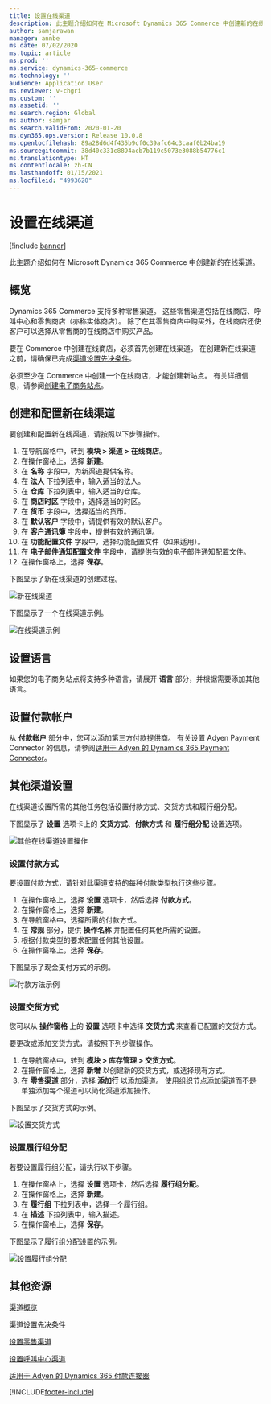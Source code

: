 ```yaml
---
title: 设置在线渠道
description: 此主题介绍如何在 Microsoft Dynamics 365 Commerce 中创建新的在线渠道。
author: samjarawan
manager: annbe
ms.date: 07/02/2020
ms.topic: article
ms.prod: ''
ms.service: dynamics-365-commerce
ms.technology: ''
audience: Application User
ms.reviewer: v-chgri
ms.custom: ''
ms.assetid: ''
ms.search.region: Global
ms.author: samjar
ms.search.validFrom: 2020-01-20
ms.dyn365.ops.version: Release 10.0.8
ms.openlocfilehash: 89a28d6d4f435b9cf0c39afc64c3caaf0b24ba19
ms.sourcegitcommit: 38d40c331c8894acb7b119c5073e3088b54776c1
ms.translationtype: HT
ms.contentlocale: zh-CN
ms.lasthandoff: 01/15/2021
ms.locfileid: "4993620"
---
```

# <a name="set-up-an-online-channel"></a>设置在线渠道


[!include [banner](includes/banner.md)]

此主题介绍如何在 Microsoft Dynamics 365 Commerce 中创建新的在线渠道。

## <a name="overview"></a>概览

Dynamics 365 Commerce 支持多种零售渠道。 这些零售渠道包括在线商店、呼叫中心和零售商店（亦称实体商店）。 除了在其零售商店中购买外，在线商店还使客户可以选择从零售商的在线商店中购买产品。

要在 Commerce 中创建在线商店，必须首先创建在线渠道。 在创建新在线渠道之前，请确保已完成[渠道设置先决条件](channels-prerequisites.md)。

必须至少在 Commerce 中创建一个在线商店，才能创建新站点。 有关详细信息，请参阅[创建电子商务站点](create-ecommerce-site.md)。

## <a name="create-and-configure-a-new-online-channel"></a>创建和配置新在线渠道

要创建和配置新在线渠道，请按照以下步骤操作。

1. 在导航窗格中，转到 **模块 \> 渠道 \> 在线商店**。
1. 在操作窗格上，选择 **新建**。
1. 在 **名称** 字段中，为新渠道提供名称。
1. 在 **法人** 下拉列表中，输入适当的法人。
1. 在 **仓库** 下拉列表中，输入适当的仓库。
1. 在 **商店时区** 字段中，选择适当的时区。
1. 在 **货币** 字段中，选择适当的货币。
1. 在 **默认客户** 字段中，请提供有效的默认客户。
1. 在 **客户通讯簿** 字段中，提供有效的通讯簿。
1. 在 **功能配置文件** 字段中，选择功能配置文件（如果适用）。
1. 在 **电子邮件通知配置文件** 字段中，请提供有效的电子邮件通知配置文件。
1. 在操作窗格上，选择 **保存**。

下图显示了新在线渠道的创建过程。

![新在线渠道](media/channel-setup-online-1.png)

下图显示了一个在线渠道示例。

![在线渠道示例](media/channel-setup-online-2.png)

## <a name="set-up-languages"></a>设置语言

如果您的电子商务站点将支持多种语言，请展开 **语言** 部分，并根据需要添加其他语言。

## <a name="set-up-payment-account"></a>设置付款帐户

从 **付款帐户** 部分中，您可以添加第三方付款提供商。 有关设置 Adyen Payment Connector 的信息，请参阅[适用于 Adyen 的 Dynamics 365 Payment Connector](../retail/dev-itpro/adyen-connector.md)。

## <a name="additional-channel-setup"></a>其他渠道设置

在线渠道设置所需的其他任务包括设置付款方式、交货方式和履行组分配。

下图显示了 **设置** 选项卡上的 **交货方式**、**付款方式** 和 **履行组分配** 设置选项。

![其他在线渠道设置操作](media/channel-setup-online-3.png)

### <a name="set-up-payment-methods"></a>设置付款方式

要设置付款方式，请针对此渠道支持的每种付款类型执行这些步骤。

1. 在操作窗格上，选择 **设置** 选项卡，然后选择 **付款方式**。
1. 在操作窗格上，选择 **新建**。
1. 在导航窗格中，选择所需的付款方式。
1. 在 **常规** 部分，提供 **操作名称** 并配置任何其他所需的设置。
1. 根据付款类型的要求配置任何其他设置。
1. 在操作窗格上，选择 **保存**。

下图显示了现金支付方式的示例。

![付款方法示例](media/channel-setup-retail-5.png)

### <a name="set-up-modes-of-delivery"></a>设置交货方式

您可以从 **操作窗格** 上的 **设置** 选项卡中选择 **交货方式** 来查看已配置的交货方式。  

要更改或添加交货方式，请按照下列步骤操作。

1. 在导航窗格中，转到 **模块 \> 库存管理 \> 交货方式**。
1. 在操作窗格上，选择 **新增** 以创建新的交货方式，或选择现有方式。
1. 在 **零售渠道** 部分，选择 **添加行** 以添加渠道。 使用组织节点添加渠道而不是单独添加每个渠道可以简化渠道添加操作。

下图显示了交货方式的示例。

![设置交货方式](media/channel-setup-retail-7.png)

### <a name="set-up-a-fulfillment-group-assignment"></a>设置履行组分配

若要设置履行组分配，请执行以下步骤。

1. 在操作窗格上，选择 **设置** 选项卡，然后选择 **履行组分配**。
1. 在操作窗格上，选择 **新建**。
1. 在 **履行组** 下拉列表中，选择一个履行组。
1. 在 **描述** 下拉列表中，输入描述。
1. 在操作窗格上，选择 **保存**。

下图显示了履行组分配设置的示例。

![设置履行组分配](media/channel-setup-retail-9.png)

## <a name="additional-resources"></a>其他资源

[渠道概览](channels-overview.md)

[渠道设置先决条件](channels-prerequisites.md)

[设置零售渠道](channel-setup-retail.md)

[设置呼叫中心渠道](channel-setup-callcenter.md)

[适用于 Adyen 的 Dynamics 365 付款连接器](../retail/dev-itpro/adyen-connector.md)


[!INCLUDE[footer-include](../includes/footer-banner.md)]